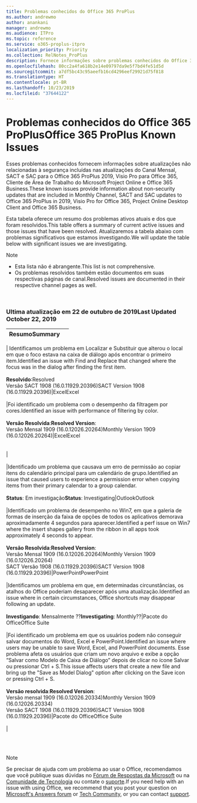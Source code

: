 ```yaml
---
title: Problemas conhecidos do Office 365 ProPlus
ms.author: andrewmo
author: anankani
manager: andrewmo
ms.audience: ITPro
ms.topic: reference
ms.service: o365-proplus-itpro
localization_priority: Priority
ms.collection: RelNotes_ProPlus
description: Fornece informações sobre problemas conhecidos do Office 365 ProPlus
ms.openlocfilehash: 80cc2a4fa618b2e14e09797da9e5f7bd4fe51d5d
ms.sourcegitcommit: a7df5bc43c95aeefb16cd4296eef29921d75f818
ms.translationtype: HT
ms.contentlocale: pt-BR
ms.lasthandoff: 10/23/2019
ms.locfileid: "37644122"
---
```

# <a name="office-365-proplus-known-issues"></a><span data-ttu-id="84bc7-103">Problemas conhecidos do Office 365 ProPlus</span><span class="sxs-lookup"><span data-stu-id="84bc7-103">Office 365 ProPlus Known Issues</span></span>

<span data-ttu-id="84bc7-104">Esses problemas conhecidos fornecem informações sobre atualizações não relacionadas à segurança incluídas nas atualizações do Canal Mensal, SACT e SAC para o Office 365 ProPlus 2019, Visio Pro para Office 365, Cliente de Área de Trabalho do Microsoft Project Online e Office 365 Business.</span><span class="sxs-lookup"><span data-stu-id="84bc7-104">These known issues provide information about non-security updates that are included in Monthly Channel, SACT and SAC updates to Office 365 ProPlus in 2019, Visio Pro for Office 365, Project Online Desktop Client and Office 365 Business.</span></span>

<span data-ttu-id="84bc7-105">Esta tabela oferece um resumo dos problemas ativos atuais e dos que foram resolvidos.</span><span class="sxs-lookup"><span data-stu-id="84bc7-105">This table offers a summary of current active issues and those issues that have been resolved.</span></span>  <span data-ttu-id="84bc7-106">Atualizaremos a tabela abaixo com problemas significativos que estamos investigando.</span><span class="sxs-lookup"><span data-stu-id="84bc7-106">We will update the table below with significant issues we are investigating.</span></span>

> [!NOTE]
>- <span data-ttu-id="84bc7-107">Esta lista não é abrangente.</span><span class="sxs-lookup"><span data-stu-id="84bc7-107">This list is not comprehensive.</span></span>
>- <span data-ttu-id="84bc7-108">Os problemas resolvidos também estão documentos em suas respectivas páginas de canal.</span><span class="sxs-lookup"><span data-stu-id="84bc7-108">Resolved issues are documented in their respective channel pages as well.</span></span>

<br>

### <a name="last-updated-october-22-2019"></a><span data-ttu-id="84bc7-109">Ultima atualização em 22 de outubro de 2019</span><span class="sxs-lookup"><span data-stu-id="84bc7-109">Last Updated October 22, 2019</span></span>

|<span data-ttu-id="84bc7-110">Resumo</span><span class="sxs-lookup"><span data-stu-id="84bc7-110">Summary</span></span>||
:-------------------------------------------------------------------------------------|:---------------------|
|
<span data-ttu-id="84bc7-111">Identificamos um problema em Localizar e Substituir que alterou o local em que o foco estava na caixa de diálogo após encontrar o primeiro item.</span><span class="sxs-lookup"><span data-stu-id="84bc7-111">Identified an issue with Find and Replace that changed where the focus was in the dialog after finding the first item.</span></span> <br><br> <span data-ttu-id="84bc7-112">**Resolvido**:</span><span class="sxs-lookup"><span data-stu-id="84bc7-112">Resolved</span></span> <br> <span data-ttu-id="84bc7-113">Versão SACT 1908 (16.0.11929.20396)</span><span class="sxs-lookup"><span data-stu-id="84bc7-113">SACT Version 1908  (16.0.11929.20396)</span></span>|<span data-ttu-id="84bc7-114">Excel</span><span class="sxs-lookup"><span data-stu-id="84bc7-114">Excel</span></span><br><br>
|<span data-ttu-id="84bc7-115">Foi identificado um problema com o desempenho da filtragem por cores.</span><span class="sxs-lookup"><span data-stu-id="84bc7-115">Identified an issue with performance of filtering by color.</span></span> <br><br> <span data-ttu-id="84bc7-116">**Versão Resolvida**:</span><span class="sxs-lookup"><span data-stu-id="84bc7-116">**Resolved Version**:</span></span> <br><span data-ttu-id="84bc7-117">Versão Mensal 1909 (16.0.12026.20264)</span><span class="sxs-lookup"><span data-stu-id="84bc7-117">Monthly Version 1909 (16.0.12026.20264)</span></span>|<span data-ttu-id="84bc7-118">Excel</span><span class="sxs-lookup"><span data-stu-id="84bc7-118">Excel</span></span><br><br> <br>|<br><br>
|<span data-ttu-id="84bc7-119">Identificado um problema que causava um erro de permissão ao copiar itens do calendário principal para um calendário de grupo.</span><span class="sxs-lookup"><span data-stu-id="84bc7-119">Identified an issue that caused users to experience a permission error when copying items from their primary calendar to a group calendar.</span></span><br><br> <span data-ttu-id="84bc7-120">**Status**: Em investigação</span><span class="sxs-lookup"><span data-stu-id="84bc7-120">**Status**: Investigating</span></span>|<span data-ttu-id="84bc7-121">Outlook</span><span class="sxs-lookup"><span data-stu-id="84bc7-121">Outlook</span></span><br><br>
|<span data-ttu-id="84bc7-122">Identificado um problema de desempenho no Win7, em que a galeria de formas de inserção da faixa de opções de todos os aplicativos demorava aproximadamente 4 segundos para aparecer.</span><span class="sxs-lookup"><span data-stu-id="84bc7-122">Identified a perf issue on Win7 where the insert shapes gallery from the ribbon in all apps took approximately 4 seconds to appear.</span></span><br><br> <span data-ttu-id="84bc7-123">**Versão Resolvida**:</span><span class="sxs-lookup"><span data-stu-id="84bc7-123">**Resolved Version**:</span></span> <br><span data-ttu-id="84bc7-124">Versão Mensal 1909 (16.0.12026.20264)</span><span class="sxs-lookup"><span data-stu-id="84bc7-124">Monthly Version 1909 (16.0.12026.20264)</span></span> <br> <span data-ttu-id="84bc7-125">SACT Versão 1908 (16.0.11929.20396)</span><span class="sxs-lookup"><span data-stu-id="84bc7-125">SACT Version 1908 (16.0.11929.20396)</span></span>|<span data-ttu-id="84bc7-126">PowerPoint</span><span class="sxs-lookup"><span data-stu-id="84bc7-126">PowerPoint</span></span><br><br>
|<span data-ttu-id="84bc7-127">Identificamos um problema em que, em determinadas circunstâncias, os atalhos do Office poderiam desaparecer após uma atualização.</span><span class="sxs-lookup"><span data-stu-id="84bc7-127">Identified an issue where in certain circumstances, Office shortcuts may disappear following an update.</span></span>  <br><br> <span data-ttu-id="84bc7-128">**Investigando**: Mensalmente ??</span><span class="sxs-lookup"><span data-stu-id="84bc7-128">**Investigating**: Monthly??</span></span>|<span data-ttu-id="84bc7-129">Pacote do Office</span><span class="sxs-lookup"><span data-stu-id="84bc7-129">Office Suite</span></span><br><br>
|<span data-ttu-id="84bc7-130">Foi identificado um problema em que os usuários podem não conseguir salvar documentos do Word, Excel e PowerPoint.</span><span class="sxs-lookup"><span data-stu-id="84bc7-130">Identified an issue where users may be unable to save Word, Excel, and PowerPoint documents.</span></span>  <span data-ttu-id="84bc7-131">Esse problema afeta os usuários que criam um novo arquivo e exibe a opção “Salvar como Modelo de Caixa de Diálogo” depois de clicar no ícone Salvar ou pressionar Ctrl + S.</span><span class="sxs-lookup"><span data-stu-id="84bc7-131">This issue affects users that create a new file and bring up the "Save as Model Dialog" option after clicking on the Save icon or pressing Ctrl + S.</span></span><br><br> <span data-ttu-id="84bc7-132">**Versão resolvida**:</span><span class="sxs-lookup"><span data-stu-id="84bc7-132">**Resolved Version**:</span></span> <br><span data-ttu-id="84bc7-133">Versão mensal 1909 (16.0.12026.20334)</span><span class="sxs-lookup"><span data-stu-id="84bc7-133">Monthly Version 1909 (16.0.12026.20334)</span></span> <br> <span data-ttu-id="84bc7-134">Versão SACT 1908 (16.0.11929.20396)</span><span class="sxs-lookup"><span data-stu-id="84bc7-134">SACT Version 1908 (16.0.11929.20396)</span></span>|<span data-ttu-id="84bc7-135">Pacote do Office</span><span class="sxs-lookup"><span data-stu-id="84bc7-135">Office Suite</span></span><br><br>
|



<br>
<br>

> [!NOTE]
> <span data-ttu-id="84bc7-136">Se precisar de ajuda com um problema ao usar o Office, recomendamos que você publique suas dúvidas no [Fórum de Respostas da Microsoft](https://answers.microsoft.com/) ou na [Comunidade de Tecnologia](https://techcommunity.microsoft.com/) ou contate o [suporte](https://support.microsoft.com/contactus).</span><span class="sxs-lookup"><span data-stu-id="84bc7-136">If you need help with an issue with using Office, we recommend that you post your question on [Microsoft's Answers forum](https://answers.microsoft.com/) or [Tech Community](https://techcommunity.microsoft.com/), or you can contact [support](https://support.microsoft.com/contactus).</span></span>
